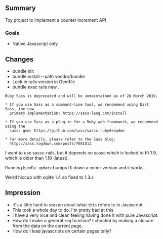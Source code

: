 ## Summary

Toy project to implement a counter increment API

### Goals

* Native Javascript only

## Changes

* bundle init
* bundle install --path vendor/bundle
* Lock in rails version in Gemfile
* bundle exec rails new .

```
Ruby Sass is deprecated and will be unmaintained as of 26 March 2019.

* If you use Sass as a command-line tool, we recommend using Dart Sass, the new
  primary implementation: https://sass-lang.com/install

* If you use Sass as a plug-in for a Ruby web framework, we recommend using the
  sassc gem: https://github.com/sass/sassc-ruby#readme

* For more details, please refer to the Sass blog:
  http://sass.logdown.com/posts/7081811
```

I want to use sassc-rails, but it depends on sassc which is locked to ffi 1.9,
which is older than 1.10 (latest).

Running `bundle update` bumps ffi down a minor version and it works.

Weird hiccup with sqlite 1.4 so fixed to 1.3.x

## Impression

* It's a little hard to reason about what `this` refers to in Javascript.
* This took a whole day to do. I'm pretty bad at this.
* I have a very nice and clean feeling having done it with pure Javascript.
* How do I make a general `req` function? I cheated by making a closure from
  the data on the current page.
* How do I load javascripts on certain pages only?
